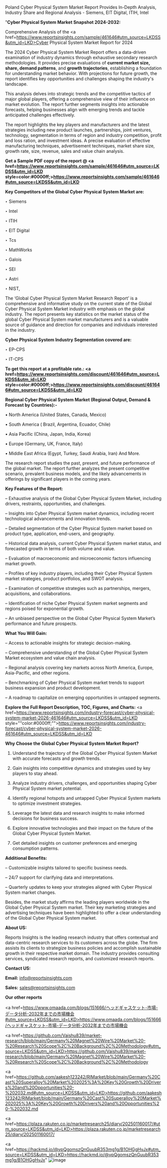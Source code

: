 Poland Cyber Physical System Market Report Provides In-Depth Analysis, Industry Share and Regional Analysis - Siemens, EIT Digital, ITIH, Intel

"<strong>Cyber Physical System Market Snapshot 2024-2032:</strong>

Comprehensive Analysis of the <a href=https://www.reportsinsights.com/sample/461646#utm_source=LKDSS&utm_id=LKD>Cyber Physical System Market</a> Report for 2024

The 2024 Cyber Physical System Market Report offers a data-driven examination of industry dynamics through exhaustive secondary research methodologies. It provides precise evaluations of <strong>current market size, share, demand patterns</strong>, and <strong>growth trajectories</strong>, establishing a foundation for understanding market behavior. With projections for future growth, the report identifies key opportunities and challenges shaping the industry's landscape.

This analysis delves into strategic trends and the competitive tactics of major global players, offering a comprehensive view of their influence on market evolution. The report further segments insights into actionable forecasts, helping businesses align with emerging trends and tackle anticipated challenges effectively.

The report highlights the key players and manufacturers and the latest strategies including new product launches, partnerships, joint ventures, technology, segmentation in terms of region and industry competition, profit and loss ration, and investment ideas. A precise evaluation of effective manufacturing techniques, advertisement techniques, market share size, growth rate, size, revenue, sales and value chain analysis.

<strong>Get a Sample PDF copy of the report @ <a href=https://www.reportsinsights.com/sample/461646#utm_source=LKDSS&utm_id=LKD style=color:#0000ff;>https://www.reportsinsights.com/sample/461646#utm_source=LKDSS&utm_id=LKD</a></strong>

<strong>Key Competitors of the Global Cyber Physical System Market are:</strong>

‣ Siemens

‣ Intel

‣ ITIH

‣ EIT Digital

‣ Tcs

‣ MathWorks

‣ Galois

‣ SEI

‣ Astri

‣ NIST,

The ‘Global Cyber Physical System Market Research Report’ is a comprehensive and informative study on the current state of the Global Cyber Physical System Market industry with emphasis on the global industry. The report presents key statistics on the market status of the global Cyber Physical System market manufacturers and is a valuable source of guidance and direction for companies and individuals interested in the industry.

<strong>Cyber Physical System Industry Segmentation covered are:</strong>

‣ EP-CPS

‣ IT-CPS

<strong>To get this report at a profitable rate.: <a href=https://www.reportsinsights.com/discount/461646#utm_source=LKDSS&utm_id=LKD style=color:#0000ff;>https://www.reportsinsights.com/discount/461646#utm_source=LKDSS&utm_id=LKD</a></strong>

<strong>Regional Cyber Physical System Market (Regional Output, Demand &amp; Forecast by Countries):-</strong>

• North America (United States, Canada, Mexico)

• South America ( Brazil, Argentina, Ecuador, Chile)

• Asia Pacific (China, Japan, India, Korea)

• Europe (Germany, UK, France, Italy)

• Middle East Africa (Egypt, Turkey, Saudi Arabia, Iran) And More.

The research report studies the past, present, and future performance of the global market. The report further analyzes the present competitive scenario, prevalent business models, and the likely advancements in offerings by significant players in the coming years.

<strong>Key Features of the Report:</strong>

– Exhaustive analysis of the Global Cyber Physical System Market, including drivers, restraints, opportunities, and challenges.

– Insights into Cyber Physical System market dynamics, including recent technological advancements and innovation trends.

– Detailed segmentation of the Cyber Physical System market based on product type, application, end-users, and geography.

– Historical data analysis, current Cyber Physical System market status, and forecasted growth in terms of both volume and value.

– Evaluation of macroeconomic and microeconomic factors influencing market growth.

– Profiles of key industry players, including their Cyber Physical System market strategies, product portfolios, and SWOT analysis.

– Examination of competitive strategies such as partnerships, mergers, acquisitions, and collaborations.

– Identification of niche Cyber Physical System market segments and regions poised for exponential growth.

– An unbiased perspective on the Global Cyber Physical System Market’s performance and future prospects.

<strong>What You Will Gain:</strong>

– Access to actionable insights for strategic decision-making.

– Comprehensive understanding of the Global Cyber Physical System Market ecosystem and value chain analysis.

– Regional analysis covering key markets across North America, Europe, Asia-Pacific, and other regions.

– Benchmarking of Cyber Physical System market trends to support business expansion and product development.

– A roadmap to capitalize on emerging opportunities in untapped segments.

<strong>Explore the Full Report Description, TOC, Figures, and Charts:</strong>
<a href=https://www.reportsinsights.com/industry-forecast/cyber-physical-system-market-2026-461646#utm_source=LKDSS&utm_id=LKD style=""color:#0000ff;"">https://www.reportsinsights.com/industry-forecast/cyber-physical-system-market-2026-461646#utm_source=LKDSS&utm_id=LKD</a>

<strong>Why Choose the Global Cyber Physical System Market Report?</strong>

1. Understand the trajectory of the Global Cyber Physical System Market with accurate forecasts and growth trends.

2. Gain insights into competitive dynamics and strategies used by key players to stay ahead.

3. Analyze industry drivers, challenges, and opportunities shaping Cyber Physical System market potential.

4. Identify regional hotspots and untapped Cyber Physical System markets to optimize investment strategies.

5. Leverage the latest data and research insights to make informed decisions for business success.

6. Explore innovative technologies and their impact on the future of the Global Cyber Physical System Market.

7. Get detailed insights on customer preferences and emerging consumption patterns.

<strong>Additional Benefits:</strong>

– Customizable insights tailored to specific business needs.

– 24/7 support for clarifying data and interpretations.

– Quarterly updates to keep your strategies aligned with Cyber Physical System market changes.

Besides, the market study affirms the leading players worldwide in the Global Cyber Physical System market. Their key marketing strategies and advertising techniques have been highlighted to offer a clear understanding of the Global Cyber Physical System market.

<strong><strong>About US</strong>:</strong>

Reports Insights is the leading research industry that offers contextual and data-centric research services to its customers across the globe. The firm assists its clients to strategize business policies and accomplish sustainable growth in their respective market domain. The industry provides consulting services, syndicated research reports, and customized research reports.

<strong>Contact US:</strong>

<p class=><b>Email:</b> <a href=mailto:info@reportsinsights.com>info@reportsinsights.com</a></p>
<p class=><b>Sales:</b> <a href=mailto:sales@reportsinsights.com>sales@reportsinsights.com</a></p>

<strong>Our other reports</strong>

<a href=https://www.omaada.com/blogs/151666/ヘッドギャスケット-市場-データ分析-2032年までの市場機会#utm_source=LKDSS&utm_id=LKD>https://www.omaada.com/blogs/151666/ヘッドギャスケット-市場-データ分析-2032年までの市場機会</a>

<a href=https://github.com/Vaishu839/market-research/blob/main/Germany%20Magnet%20Wire%20Market%20-%20Research%20Scope%2C%20Background%2C%20Methodology#utm_source=LKDSS&utm_id=LKD>https://github.com/Vaishu839/market-research/blob/main/Germany%20Magnet%20Wire%20Market%20-%20Research%20Scope%2C%20Background%2C%20Methodology</a>

<a href=https://github.com/aakesh123242/RIMarket/blob/main/Germany%20Cast%20Superalloy%20Market%202025%3A%20Key%20Growth%20Drivers%20and%20Opportunities%20-%202032.md#utm_source=LKDSS&utm_id=LKD>https://github.com/aakesh123242/RIMarket/blob/main/Germany%20Cast%20Superalloy%20Market%202025%3A%20Key%20Growth%20Drivers%20and%20Opportunities%20-%202032.md</a>

<a href=https://plaza.rakuten.co.jp/marketresearch25/diary/202501160017/#utm_source=LKDSS&utm_id=LKD>https://plaza.rakuten.co.jp/marketresearch25/diary/202501160017/</a>

<a href=https://hackmd.io/@vpQgomszQnGuubR353mg1g/B1OHGgHvJx#utm_source=LKDSS&utm_id=LKD>https://hackmd.io/@vpQgomszQnGuubR353mg1g/B1OHGgHvJx</a>"
![image](https://github.com/user-attachments/assets/2e1cce63-ea84-4ebd-8f8f-f5bab4b9a885)
